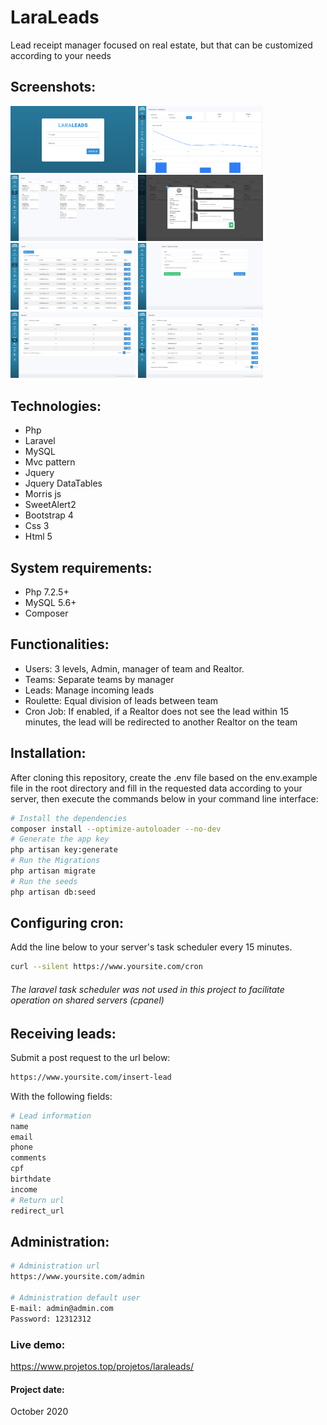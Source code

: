 # LaraLeads
Lead receipt manager focused on real estate, but that can be customized according to your needs


## Screenshots:
<div>
   <img src="./.github/0-login.png" width="200">
   <img src="./.github/1-dashboard.png" width="200">
   <img src="./.github/2-funnel.png" width="200">
   <img src="./.github/3-lead-historic.png" width="200">
   <img src="./.github/4-lead-list.png" width="200">
   <img src="./.github/5-received-lead.png" width="200">
   <img src="./.github/6-teams.png" width="200">
   <img src="./.github/7-users.png" width="200">
</div>

## Technologies:
- Php
- Laravel
- MySQL
- Mvc pattern
- Jquery
- Jquery DataTables
- Morris js
- SweetAlert2
- Bootstrap 4
- Css 3
- Html 5

## System requirements:
- Php 7.2.5+
- MySQL 5.6+
- Composer

## Functionalities:
- Users:
3 levels, Admin, manager of team and Realtor.
- Teams:
Separate teams by manager
- Leads:
Manage incoming leads
- Roulette:
Equal division of leads between team
- Cron Job:
If enabled, if a Realtor does not see the lead within 15 minutes, the lead will be redirected to another Realtor on the team


## Installation:
After cloning this repository, create the .env file based on the env.example file in the root directory and fill in the requested data according to your server, then execute the commands below  in your command line interface:


```bash
# Install the dependencies
composer install --optimize-autoloader --no-dev 
# Generate the app key
php artisan key:generate
# Run the Migrations
php artisan migrate
# Run the seeds
php artisan db:seed
```

## Configuring cron:
Add the line below to your server's task scheduler every 15 minutes.


```bash
curl --silent https://www.yoursite.com/cron
```
###### The laravel task scheduler was not used in this project to  facilitate operation on shared servers (cpanel)

## Receiving leads:
Submit a post request to the url below:
```bash
https://www.yoursite.com/insert-lead
```
With the following fields:
```bash
# Lead information
name
email
phone
comments
cpf
birthdate
income
# Return url
redirect_url
```


## Administration:
```bash
# Administration url
https://www.yoursite.com/admin

# Administration default user
E-mail: admin@admin.com
Password: 12312312
```

### Live demo:  
https://www.projetos.top/projetos/laraleads/

#### Project date:  
October 2020

